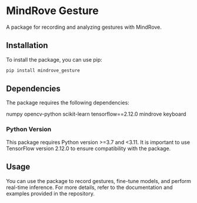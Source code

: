 # MindRove Gesture

A package for recording and analyzing gestures with MindRove.

## Installation

To install the package, you can use pip:

```sh
pip install mindrove_gesture
```

## Dependencies
The package requires the following dependencies:

numpy
opencv-python
scikit-learn
tensorflow==2.12.0
mindrove
keyboard

### Python Version
This package requires Python version >=3.7 and <3.11. It is important to use TensorFlow version 2.12.0 to ensure compatibility with the package.

## Usage
You can use the package to record gestures, fine-tune models, and perform real-time inference. For more details, refer to the documentation and examples provided in the repository.